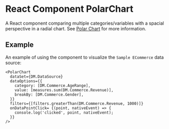 # React Component PolarChart

A React component comparing multiple categories/variables with a spacial perspective in a radial chart.
See [Polar Chart](https://docs.sisense.com/main/SisenseLinux/polar-chart.htm) for more information.

## Example

An example of using the component to visualize the `Sample ECommerce` data source:
```tsx
<PolarChart
  dataSet={DM.DataSource}
  dataOptions={{
    category: [DM.Commerce.AgeRange],
    value: [measures.sum(DM.Commerce.Revenue)],
    breakBy: [DM.Commerce.Gender],
  }}
  filters={[filters.greaterThan(DM.Commerce.Revenue, 1000)]}
  onDataPointClick= {(point, nativeEvent) => {
    console.log('clicked', point, nativeEvent);
  }}
/>
```

